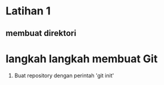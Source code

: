 # Latihan 1
## membuat direktori 
# langkah langkah membuat Git
1. Buat repository dengan perintah 'git init'
